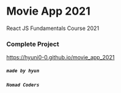 # Movie App 2021
React JS Fundamentals Course 2021

### Complete Project
https://hyuni0-0.github.io/movie_app_2021


##### `made by hyun`
##### `Nomad Coders`
